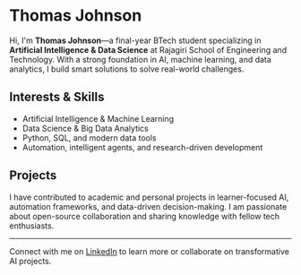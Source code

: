 # Thomas Johnson

Hi, I'm **Thomas Johnson**—a final-year BTech student specializing in **Artificial Intelligence & Data Science** at Rajagiri School of Engineering and Technology. With a strong foundation in AI, machine learning, and data analytics, I build smart solutions to solve real-world challenges.

## Interests & Skills

- Artificial Intelligence & Machine Learning  
- Data Science & Big Data Analytics  
- Python, SQL, and modern data tools  
- Automation, intelligent agents, and research-driven development  

## Projects

I have contributed to academic and personal projects in learner-focused AI, automation frameworks, and data-driven decision-making. I am passionate about open-source collaboration and sharing knowledge with fellow tech enthusiasts.

---

Connect with me on [LinkedIn](https://www.linkedin.com/in/thomas-johnson-c-72837a24b/) to learn more or collaborate on transformative AI projects.
